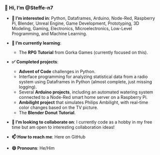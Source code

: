 ### 👋 Hi, I’m @Steffe-n7

- **👀 I’m interested in**: Python, Dataframes, Arduino, Node-Red, Raspberry Pi, Blender, Unreal Engine, Game Development, Prototyping, 3D Modeling, Gaming, Electronics, Microelectronics, Low-Level Programming, and Machine Learning.
  
- **🌱 I’m currently learning**:  
  - The **RPG Tutorial** from Gorka Games (currently focused on this).

- **✅ Completed projects**:  
  - **Advent of Code** challenges in Python.
  - Interface programming for analyzing statistical data from a radio system using Dataframes in Python (almost complete, just missing logging).
  - Several **Arduino projects**, including an automated watering system connected to a Node-Red smart home server on a Raspberry Pi.
  - **Ambilight project** that simulates Philips Ambilight, with real-time color changes based on the TV picture.
  - The **Blender Donut Tutorial**.

- **💞️ I’m looking to collaborate on**: I currently code as a hobby in my free time but am open to interesting collaboration ideas!

- **📫 How to reach me**: Here on GitHub

- **😄 Pronouns**: He/Him

<!---
Steffe-n7/Steffe-n7 is a ✨ special ✨ repository because its `README.md` (this file) appears on your GitHub profile.
You can click the Preview link to take a look at your changes.
--->
